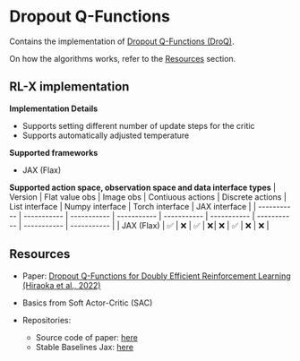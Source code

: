 # Dropout Q-Functions

Contains the implementation of [Dropout Q-Functions (DroQ)](https://arxiv.org/pdf/2110.02034).

On how the algorithms works, refer to the [Resources](#resources) section.


## RL-X implementation

**Implementation Details**
- Supports setting different number of update steps for the critic
- Supports automatically adjusted temperature

**Supported frameworks**
- JAX (Flax)

**Supported action space, observation space and data interface types**
| Version | Flat value obs | Image obs | Contiuous actions | Discrete actions | List interface | Numpy interface | Torch interface | JAX interface |
| ----------- | ----------- | ----------- | ----------- | ----------- | ----------- | ----------- | ----------- | ----------- |
| JAX (Flax) | ✅ | ❌ | ✅ | ❌ | ❌ | ✅ | ❌ | ❌ |


## Resources
- Paper: [Dropout Q-Functions for Doubly Efficient Reinforcement Learning (Hiraoka et al., 2022)](https://arxiv.org/pdf/2110.02034)

- Basics from Soft Actor-Critic (SAC)

- Repositories:
    - Source code of paper: [here](https://github.com/TakuyaHiraoka/Dropout-Q-Functions-for-Doubly-Efficient-Reinforcement-Learning)
    - Stable Baselines Jax: [here](https://github.com/araffin/sbx/tree/master/sbx/droq)
